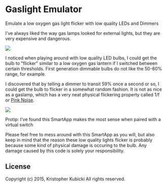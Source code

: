 # Gaslight Emulator
Emulate a low oxygen gas light flicker with low quality LEDs and Dimmers

I've always liked the way gas lamps looked for external lights, but they are very expensive and dangerous. 

<img src='http://carolinalanterns.com/images/t560x560/content_14.jpg'>

I noticed when playing around with low quality LED bulbs, I could get the bulb to "flicker" similar to a low oxygen gas lantern if I switched between certain thresholds.  First generation dimmable bulbs do not like the 50-60% range, for example. 

I discovered that by telling a dimmer to transit 59% once a second or so, I could get the bulb to flicker in a somewhat random fashion.  It is not as nice as a gaslamp, which has a very neat physical flickering property called 1/f or <a href='http://en.wikipedia.org/wiki/Pink_noise'>Pink Noise</a>.

<img src='https://cloud.githubusercontent.com/assets/478212/6945702/342c1ce0-d861-11e4-9f3b-ba5b853e8643.gif'>

Protip: I've found this SmartApp makes the most sense when paired with a virtual switch

Please feel free to mess around with this SmartApp as you will, but also keep in mind that the reason these low quality lights flicker is probably because some kind of physical damage is occuring to the bulb.  Any damage caused by this code is solely your responsibility. 

License
-------
Copyright (c) 2015, Kristopher Kubicki
All rights reserved.
